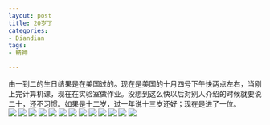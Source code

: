 ```yaml
---
layout: post
title: 20岁了
categories:
- Diandian
tags:
- 精神

---
```

由一到二的生日结果是在美国过的。现在是美国的十月四号下午快两点左右，当刚上完计算机课，现在在实验室做作业。没想到这么快以后对别人介绍的时候就要说二十，还不习惯。如果是十二岁，过一年说十三岁还好；现在是进了一位。
<br />
<img src="http://m2.img.srcdd.com/farm2/17/AF8AB5FEAB10B8066A70EAD85174E411_50_50.GIF" />
<img src="http://m2.img.srcdd.com/farm2/225/1578E83622BDFC3272CA90303B9FBFE1_50_50.GIF" />
<img src="http://m3.img.srcdd.com/farm2/11/A61BFFC1377491FAB32D5018D5FF070B_50_50.GIF" />
<img src="http://m1.img.srcdd.com/farm2/245/DE1FA7DD90E29DE296EF589DC21F7FF5_50_50.GIF" />
<img src="http://m3.img.srcdd.com/farm2/82/7D98A303ECE1A7ECAFE3A1313D5B1152_50_50.GIF" />
<img src="http://m3.img.srcdd.com/farm2/180/1E4BE300BE515317BBD57A0A6C99BAB4_50_50.GIF" />
<img src="http://m1.img.srcdd.com/farm2/212/A91198843210B90E7961A349050F3AD4_50_50.GIF" />
<img src="http://m3.img.srcdd.com/farm2/32/1599B16C28F6A0BF860FE993AAA1D820_50_50.GIF" />
<img src="http://m1.img.srcdd.com/farm2/165/310076638DC64D1B23A6F590906090A5_50_50.GIF" />
<img src="http://m1.img.srcdd.com/farm2/225/4C45300FEB901C56DB72D75513D7A2E1_50_50.GIF" />
<img src="http://m1.img.srcdd.com/farm2/158/B9CE0440274D93FD016DF2CA5A15999E_50_50.GIF" />
<img src="http://m1.img.srcdd.com/farm3/66/944A7C546E8CDB55DDBFF91E4309C142_50_50.GIF" />
<img src="http://m1.img.srcdd.com/farm2/148/E0177F8AE0BB8D1E1C4BB7D6F4B1A694_50_50.GIF" />